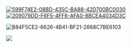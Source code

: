 ‎ ‎ ‎ ‎ ‎ ‎‎ ‎ ‎ ‎ ‎ ‎ ‎ ‎ ‎ ‎ ‎ ‎ ‎ ‎ ‎ ‎‎ ‎ ‎ ‎ ‎ ‎ ‎ ‎ ‎ ‎ ‎ ‎ ‎ ‎ ‎ ‎ ‎‎ ‎ ‎ ‎ ‎ ‎ ‎ ‎ ‎ ‎ ‎ ‎ ‎ ‎ ‎ ‎‎ ‎ ‎ ‎ ‎ ‎ ‎ ‎ ‎ ‎ ‎  ‎ ‎ [![599F74E2-08BD-435C-BA88-42D700BC0030](https://github.com/vampaku/vampaku/assets/139192960/79798f74-2c91-40ff-97ba-630afe217693)](https://rentry.co/vkaru) [![209079DD-F6F5-4FF6-AFA0-8BCEA4034D3C](https://github.com/vampaku/vampaku/assets/139192960/3a24a0a9-9e79-45ed-b9a9-fd71e569264a)](https://rentry.co/more-marsh)

![B84F5CE2-6626-4B41-BF21-2668C7BE6103](https://github.com/vampaku/vampaku/assets/139192960/b7f42a5c-828c-4efb-9100-07f7dd580ba8)


![](https://komarev.com/ghpvc/?username=vampaku&label=VIEWERS&color=lightgrey&style=for-the-badge&base=400)
ㅤ 
